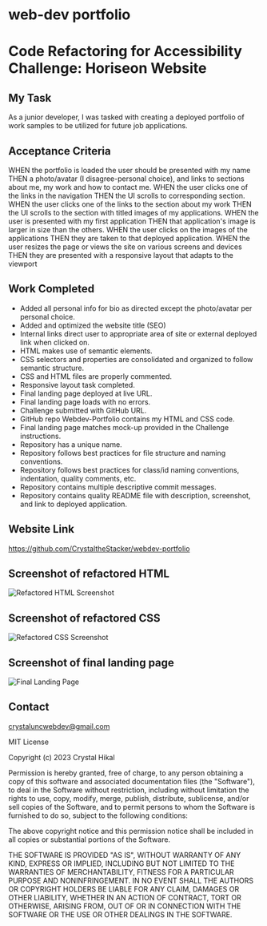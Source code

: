 # web-dev portfolio

# Code Refactoring for Accessibility Challenge: Horiseon Website

## My Task

As a junior developer, I was tasked with creating a deployed portfolio of work samples to be utilized for future job applications.

## Acceptance Criteria
WHEN the portfolio is loaded the user should be presented with my name
THEN a photo/avatar (I disagree-personal choice), and links to sections about me, my work and how to contact me.
WHEN the user clicks one of the links in the navigation
THEN the UI scrolls to corresponding section.
WHEN the user clicks one of the links to the section about my work
THEN the UI scrolls to the section with titled images of my applications.
WHEN the user is presented with my first application
THEN that application's image is larger in size than the others.
WHEN the user clicks on the images of the applications
THEN they are taken to that deployed application.
WHEN the user resizes the page or views the site on various screens and devices
THEN they are presented with a responsive layout that adapts to the viewport

## Work Completed

* Added all personal info for bio as directed except the photo/avatar per personal choice.
* Added and optimized the website title (SEO)
* Internal links direct user to appropriate area of site or external deployed link when clicked on.
* HTML makes use of semantic elements.
* CSS selectors and properties are consolidated and organized to follow semantic structure.
* CSS and HTML files are properly commented.
* Responsive layout task completed.
* Final landing page deployed at live URL.
* Final landing page loads with no errors.
* Challenge submitted with GitHub URL.
* GitHub repo Webdev-Portfolio contains my HTML and CSS code.
* Final landing page matches mock-up provided in the Challenge instructions.
* Repository has a unique name.
* Repository follows best practices for file structure and naming conventions.
* Repository follows best practices for class/id naming conventions, indentation, quality comments, etc.
* Repository contains multiple descriptive commit messages.
* Repository contains quality README file with description, screenshot, and link to deployed application.

## Website Link
https://github.com/CrystaltheStacker/webdev-portfolio

## Screenshot of refactored HTML
![Refactored HTML Screenshot](../webdev-portfolio/webdev-portfolio%20html%20code.png)

## Screenshot of refactored CSS
![Refactored CSS Screenshot](../webdev-portfolio/webdev-portfolio%20css%20code.png)

## Screenshot of final landing page
![Final Landing Page]()

## Contact
crystaluncwebdev@gmail.com

MIT License

Copyright (c) 2023 Crystal Hikal

Permission is hereby granted, free of charge, to any person obtaining a copy
of this software and associated documentation files (the "Software"), to deal
in the Software without restriction, including without limitation the rights
to use, copy, modify, merge, publish, distribute, sublicense, and/or sell
copies of the Software, and to permit persons to whom the Software is
furnished to do so, subject to the following conditions:

The above copyright notice and this permission notice shall be included in all
copies or substantial portions of the Software.

THE SOFTWARE IS PROVIDED "AS IS", WITHOUT WARRANTY OF ANY KIND, EXPRESS OR
IMPLIED, INCLUDING BUT NOT LIMITED TO THE WARRANTIES OF MERCHANTABILITY,
FITNESS FOR A PARTICULAR PURPOSE AND NONINFRINGEMENT. IN NO EVENT SHALL THE
AUTHORS OR COPYRIGHT HOLDERS BE LIABLE FOR ANY CLAIM, DAMAGES OR OTHER
LIABILITY, WHETHER IN AN ACTION OF CONTRACT, TORT OR OTHERWISE, ARISING FROM,
OUT OF OR IN CONNECTION WITH THE SOFTWARE OR THE USE OR OTHER DEALINGS IN THE
SOFTWARE.
